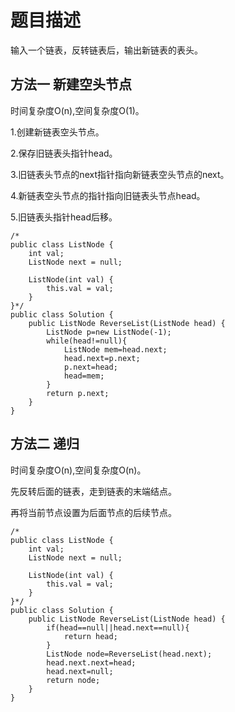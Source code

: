 # 题目描述
输入一个链表，反转链表后，输出新链表的表头。
## 方法一 新建空头节点
时间复杂度O(n),空间复杂度O(1)。

1.创建新链表空头节点。

2.保存旧链表头指针head。

3.旧链表头节点的next指针指向新链表空头节点的next。

4.新链表空头节点的指针指向旧链表头节点head。

5.旧链表头指针head后移。

```
/*
public class ListNode {
    int val;
    ListNode next = null;

    ListNode(int val) {
        this.val = val;
    }
}*/
public class Solution {
    public ListNode ReverseList(ListNode head) {
        ListNode p=new ListNode(-1);
        while(head!=null){
            ListNode mem=head.next;
            head.next=p.next;
            p.next=head;
            head=mem;
        }
        return p.next;
    }
}
```
## 方法二 递归
时间复杂度O(n),空间复杂度O(n)。

先反转后面的链表，走到链表的末端结点。

再将当前节点设置为后面节点的后续节点。

```
/*
public class ListNode {
    int val;
    ListNode next = null;

    ListNode(int val) {
        this.val = val;
    }
}*/
public class Solution {
    public ListNode ReverseList(ListNode head) {
        if(head==null||head.next==null){
            return head;
        }
        ListNode node=ReverseList(head.next);
        head.next.next=head;
        head.next=null;
        return node;
    }
}
```
